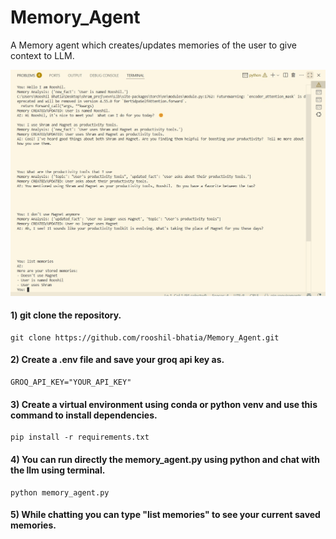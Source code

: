 # Memory_Agent
A Memory agent which creates/updates memories of the user to give context to LLM.

![My Image](upload.jpg)

#### 1)  git clone the repository.
```
git clone https://github.com/rooshil-bhatia/Memory_Agent.git
```
#### 2) Create a .env file and save your groq api key as.
```
GROQ_API_KEY="YOUR_API_KEY"
```
#### 3) Create a virtual environment using conda or python venv and use this command to install dependencies.

```
pip install -r requirements.txt
```
#### 4) You can run directly the memory_agent.py using python and chat with the llm using terminal.

```
python memory_agent.py
```

#### 5) While chatting you can type <b> "list memories" <b> to see your current saved memories.





